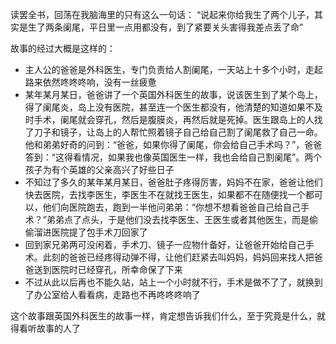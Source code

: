 读罢全书，回荡在我脑海里的只有这么一句话：
“说起来你给我生了两个儿子，其实是生了两条阑尾，平日里一点用都没有，到了紧要关头害得我差点丢了命”

故事的经过大概是这样的：
- 主人公的爸爸是外科医生，专门负责给人割阑尾，一天站上十多个小时，走起路来依然咚咚咚响，没有一丝疲惫
- 某年某月某日，爸爸讲了一个英国外科医生的故事，说该医生到了某个岛上，得了阑尾炎，岛上没有医院，甚至连一个医生都没有，他清楚的知道如果不及时手术，阑尾就会穿孔，然后是腹膜炎，再然后就是死掉。医生跟岛上的人找了刀子和镜子，让岛上的人帮忙照着镜子自己给自己割了阑尾救了自己一命。他和弟弟好奇的问到：“爸爸，如果你得了阑尾，你会给自己手术吗？”，爸爸答到：“这得看情况，如果我也像英国医生一样，我也会给自己割阑尾”。两个孩子为有个英雄的父亲高兴了好些日子
- 不知过了多久的某年某月某日，爸爸肚子疼得厉害，妈妈不在家，爸爸让他们快去医院，去找李医生，李医生不在就找王医生，如果都不在随便找一个都可以，他们向医院跑去，跑到一半他问弟弟：“你想不想看爸爸自己给自己手术？”弟弟点了点头，于是他们没去找李医生、王医生或者其他医生，而是偷偷溜进医院提了包手术刀回家了
- 回到家兄弟两可没闲着，手术刀、镜子一应物什备好，让爸爸开始给自己手术。此刻的爸爸已经疼得动弹不得，让他们赶紧去叫妈妈，妈妈回来找人把爸爸送到医院时已经穿孔，所幸命保了下来
- 不过从此以后再也不能久站，站上一个小时就不行，手术是做不了了，就换到了办公室给人看看病，走路也不再咚咚咚响了

这个故事跟英国外科医生的故事一样，肯定想告诉我们什么，至于究竟是什么，就得看听故事的人了